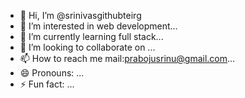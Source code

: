 - 👋 Hi, I’m @srinivasgithubteirg
- 👀 I’m interested in web development...
- 🌱 I’m currently learning full stack...
- 💞️ I’m looking to collaborate on ...
- 📫 How to reach me mail:prabojusrinu@gmail.com...
- 😄 Pronouns: ...
- ⚡ Fun fact: ...

<!---
srinivasgithubteirg/srinivasgithubteirg is a ✨ special ✨ repository because its `README.md` (this file) appears on your GitHub profile.
You can click the Preview link to take a look at your changes.
--->
